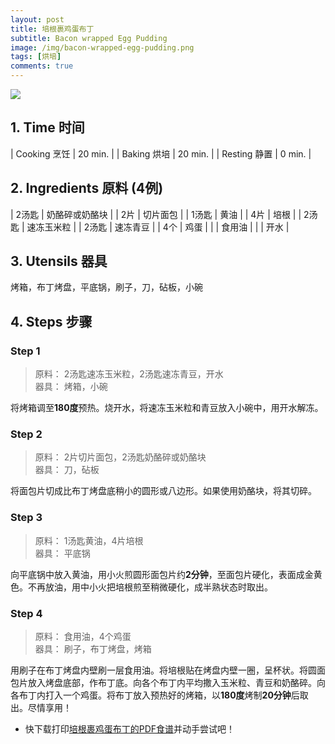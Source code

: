 ```yaml
---
layout: post
title: 培根裹鸡蛋布丁
subtitle: Bacon wrapped Egg Pudding
image: /img/bacon-wrapped-egg-pudding.png
tags: [烘培]
comments: true
---
```


![](https://uraplutonium.github.io/open-recipe/img/bacon-wrapped-egg-pudding.png)

## 1. Time 时间

| Cooking 烹饪 | 20 min. |
| Baking 烘培  | 20 min.  |
| Resting 静置 | 0 min. |

## 2. Ingredients 原料 (4例)

| 2汤匙 | 奶酪碎或奶酪块 |
| 2片   | 切片面包       |
| 1汤匙 | 黄油           |
| 4片   | 培根           |
| 2汤匙 | 速冻玉米粒     |
| 2汤匙 | 速冻青豆       |
| 4个   | 鸡蛋           |
|       | 食用油         |
|       | 开水           |

## 3. Utensils 器具

烤箱，布丁烤盘，平底锅，刷子，刀，砧板，小碗

## 4. Steps 步骤

### Step 1
> 原料： 2汤匙速冻玉米粒，2汤匙速冻青豆，开水  
> 器具： 烤箱，小碗

将烤箱调至**180度**预热。烧开水，将速冻玉米粒和青豆放入小碗中，用开水解冻。

### Step 2
> 原料： 2片切片面包，2汤匙奶酪碎或奶酪块  
> 器具： 刀，砧板

将面包片切成比布丁烤盘底稍小的圆形或八边形。如果使用奶酪块，将其切碎。

### Step 3
> 原料： 1汤匙黄油，4片培根  
> 器具： 平底锅

向平底锅中放入黄油，用小火煎圆形面包片约**2分钟**，至面包片硬化，表面成金黄色。不再放油，用中小火把培根煎至稍微硬化，成半熟状态时取出。

### Step 4
> 原料： 食用油，4个鸡蛋  
> 器具： 刷子，布丁烤盘，烤箱

用刷子在布丁烤盘内壁刷一层食用油。将培根贴在烤盘内壁一圈，呈杯状。将圆面包片放入烤盘底部，作布丁底。向各个布丁内平均撒入玉米粒、青豆和奶酪碎。向各布丁内打入一个鸡蛋。将布丁放入预热好的烤箱，以**180度**烤制**20分钟**后取出。尽情享用！

- 快下载打印[培根裹鸡蛋布丁的PDF食谱](https://uraplutonium.github.io/open-recipe/pdf/Bacon.wrapped.Egg.Pudding.培根裹鸡蛋布丁.pdf)并动手尝试吧！
